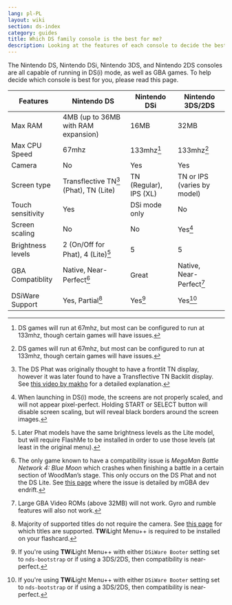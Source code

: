 ```yaml
---
lang: pl-PL
layout: wiki
section: ds-index
category: guides
title: Which DS family console is the best for me?
description: Looking at the features of each console to decide the best DS(i) mode experience
---
```


The Nintendo DS, Nintendo DSi, Nintendo 3DS, and Nintendo 2DS consoles are all capable of running in DS(i) mode, as well as GBA games. To help decide which console is best for you, please read this page.

| Features          | Nintendo DS                                            | Nintendo DSi                                                 | Nintendo 3DS/2DS                               |
| ----------------- | ------------------------------------------------------ | ------------------------------------------------------------ | ---------------------------------------------- |
| Max RAM           | 4MB (up to 36MB with RAM expansion) | 16MB                                                         | 32MB                                           |
| Max CPU Speed     | 67mhz                                                  | 133mhz[^1]                                                   | 133mhz[^1]                                     |
| Camera            | No                                                     | Yes                                                          | Yes                                            |
| Screen type       | Transflective TN[^2] (Phat), TN (Lite)                 | TN (Regular), IPS (XL) | TN or IPS (varies by model) |
| Touch sensitivity | Yes                                                    | DSi mode only                                                | No                                             |
| Screen scaling    | No                                                     | No                                                           | Yes[^3]                                        |
| Brightness levels | 2 (On/Off for Phat), 4 (Lite)[^4]                      | 5                                                            | 5                                              |
| GBA Compatiblity  | Native, Near-Perfect[^5]                               | Great                                                        | Native, Near-Perfect[^6]                       |
| DSiWare Support   | Yes, Partial[^7]                                       | Yes[^8]                                                      | Yes[^8]                                        |

[^1]: DS games will run at 67mhz, but most can be configured to run at 133mhz, though certain games will have issues.

[^2]: The DS Phat was originally thought to have a frontlit TN display, however it was later found to have a Transflective TN Backlit display. See [this video by makho](https://www.youtube.com/watch?v=84H5SJFJRlU) for a detailed explanation.

[^3]: When launching in DS(i) mode, the screens are not properly scaled, and will not appear pixel-perfect. Holding START or SELECT button will disable screen scaling, but will reveal black borders around the screen images.

[^4]: Later Phat models have the same brightness levels as the Lite model, but will require FlashMe to be installed in order to use those levels (at least in the original menu).

[^5]: The only game known to have a compatibility issue is _MegaMan Battle Network 4: Blue Moon_ which crashes when finishing a battle in a certain section of WoodMan’s stage. This only occurs on the DS Phat and not the DS Lite. See [this page](https://mgba.io/2017/05/29/holy-grail-bugs/#mega-man-battle-network-4) where the issue is detailed by mGBA dev endrift.

[^6]: Large GBA Video ROMs (above 32MB) will not work. Gyro and rumble features will also not work.

[^7]: Majority of supported titles do not require the camera. See [this page](https://github.com/DS-Homebrew/TWiLightMenu/blob/master/universal/include/compatibleDSiWareMap.h) for which titles are supported. **TW**i**L**ight Menu++ is required to be installed on your flashcard.

[^8]: If you're using **TW**i**L**ight Menu++ with either `DSiWare Booter` setting set to `nds-bootstrap` or if using a 3DS/2DS, then compatibility is near-perfect.
